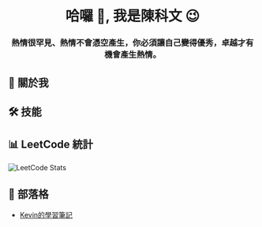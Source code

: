 <!---
kevinchen850913/kevinchen850913 is a ✨ special ✨ repository because its `README.md` (this file) appears on your GitHub profile.
You can click the Preview link to take a look at your changes.
--->
<h1 align="center">哈囉 👋, 我是陳科文 😉 </h1>
<h3 align="center">熱情很罕見、熱情不會憑空產生，你必須讓自己變得優秀，卓越才有機會產生熱情。</h3>

## 🚀 關於我

## 🛠 技能

## 📊 LeetCode 統計
![LeetCode Stats](https://leetcard.jacoblin.cool/kevinchen850913?theme=light&font=Encode%20Sans%20Semi%20Expanded)

## 📝 部落格
- [Kevin的學習筆記](https://kevinchen850913.github.io/)
